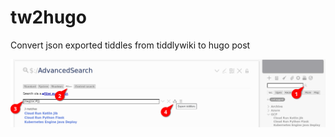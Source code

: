 # tw2hugo
Convert json exported tiddles from tiddlywiki to hugo post

![twexport](/tiddlywikiExport.png)
